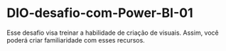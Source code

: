 # DIO-desafio-com-Power-BI-01
Esse desafio visa treinar a habilidade de criação de visuais. Assim, você poderá criar familiaridade com esses recursos. 
